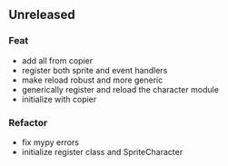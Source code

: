 ## Unreleased

### Feat

- add all from copier
- register both sprite and event handlers
- make reload robust and more generic
- generically register and reload the character module
- initialize with copier

### Refactor

- fix mypy errors
- initialize register class and SpriteCharacter
